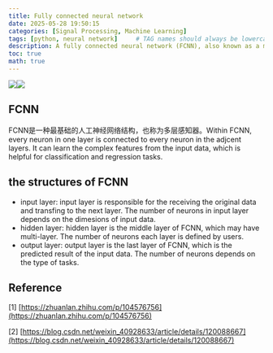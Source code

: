 ```yaml
---
title: Fully connected neural network  
date: 2025-05-28 19:50:15  
categories: [Signal Processing, Machine Learning]  
tags: [python, neural network]     # TAG names should always be lowercase  
description: A fully connected neural network (FCNN), also known as a multilayer perceptron (MLP, 多层感知器), is a type of artificial neural network where every neuron in one layer is connected to every neuron in the subsequent layer.    
toc: true  
math: true
---
```


![](https://cdn.nlark.com/yuque/0/2025/png/2348280/1748459021255-cb71d63a-7ed1-42cc-a801-c5df88946dda.png)![](https://cdn.nlark.com/yuque/0/2025/png/2348280/1748459043393-969e8241-2e8e-4c37-bd1f-87ae19a8a526.png)

## FCNN
FCNN是一种最基础的人工神经网络结构，也称为多层感知器。Within FCNN, every neuron in one layer is connected to every neuron in the adjcent layers. It can learn the complex features from the input data, which is helpful for classification and regression tasks.

## the structures of FCNN
+ input layer: input layer is responsible for the receiving the original data and transfing to the next layer. The number of neurons in input layer depends on the dimesions of input data.
+ hidden layer: hidden layer is the middle layer of FCNN, which may have multi-layer. The number of neurons each layer is defined by users.
+ output layer: output layer is the last layer of FCNN, which is the predicted result of the input data. The number of neurons depends on the type of tasks.

## Reference
[1] [https://zhuanlan.zhihu.com/p/104576756](https://zhuanlan.zhihu.com/p/104576756)

[2] [https://blog.csdn.net/weixin_40928633/article/details/120088667](https://blog.csdn.net/weixin_40928633/article/details/120088667)





